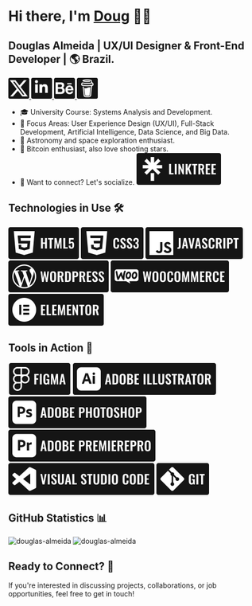 # Hi there, I'm [Doug](#) 👨‍🚀

## Douglas Almeida | UX/UI Designer & Front-End Developer | 🌎 Brazil.

<p>
  <a href="https://twitter.com/DougUXDev">
    <img src="./icons/x.svg" alt="Twitter" width="42" height="42">
  </a>
  <a href="https://www.linkedin.com/in/douglas-bispo-almeida/">
    <img src="./icons/linkedin.svg" alt="Linkedin" width="42" height="42">
  </a>
  <a href="https://www.behance.net/dougonly">
    <img src="./icons/behance.svg" alt="Behance" width="42" height="42">
  </a>
  <a href="https://buymeacoffee.com/onllydoug">
    <img src="./icons/buymeacoffee.svg" alt="Buymeacoffee" width="42" height="42">
  </a>
</p>

- 🎓 University Course: Systems Analysis and Development.
- 💼 Focus Areas: User Experience Design (UX/UI), Full-Stack Development, Artificial Intelligence, Data Science, and Big Data.
- 🔭 Astronomy and space exploration enthusiast.
- 💫 Bitcoin enthusiast, also love shooting stars.
- 🔗 Want to connect? Let's socialize. [<img src="./icons/linktree.svg" alt="linktree">](https://linktr.ee/onllydoug)

## Technologies in Use 🛠️

  <p>
    <img src="./technologies icons/html5.svg" alt="html5">
    <img src="./technologies icons/css3.svg" alt="css3">
    <img src="./technologies icons/javascript.svg" alt="javascript">
    <img src="./technologies icons/wordpress.svg" alt="wordpress">
    <img src="./technologies icons/woocommerce.svg" alt="woocommerce">
    <img src="./technologies icons/elementor.svg" alt="elementor">
  </p>

## Tools in Action 🔧

<p>
    <img src="./tool icons/figma.svg" alt="figma">
    <img src="./tool icons/adobeillustrator.svg" alt="illustrator">
    <img src="./tool icons/adobephotoshop.svg" alt="photoshop">
    <img src="./tool icons/adobepremierepro.svg" alt="premiere pro">
    <img src="./tool icons/visualstudiocode.svg" alt="vscode">
    <img src="./tool icons/git.svg" alt="git">
  </p>

## GitHub Statistics 📊

<p>
  <img src="https://github-readme-stats.vercel.app/api?username=ONlyDoug&show_icons=true&theme=dark" alt="douglas-almeida" />
  <img src="https://github-readme-stats.vercel.app/api/top-langs/?username=ONlyDoug&layout=compact&theme=dark" alt="douglas-almeida" />
</p>

## Ready to Connect? 🚀

If you're interested in discussing projects, collaborations, or job opportunities, feel free to get in touch!
